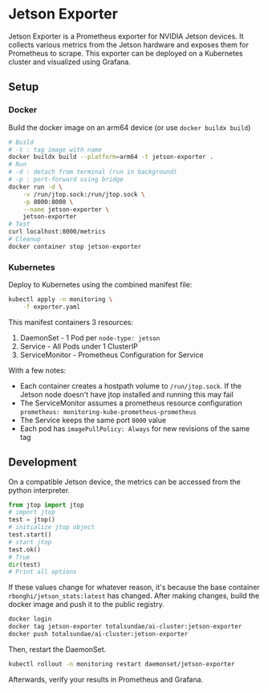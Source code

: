 # Jetson Exporter

Jetson Exporter is a Prometheus exporter for NVIDIA Jetson devices. It collects various metrics from the Jetson hardware and exposes them for Prometheus to scrape. This exporter can be deployed on a Kubernetes cluster and visualized using Grafana.

## Setup

### Docker

Build the docker image on an arm64 device (or use `docker buildx build`)

```sh
# Build
# -t : tag image with name
docker buildx build --platform=arm64 -t jetson-exporter .
# Run
# -d : detach from terminal (run in background)
# -p : port-forward using bridge
docker run -d \
    -v /run/jtop.sock:/run/jtop.sock \
    -p 8000:8000 \
    --name jetson-exporter \
    jetson-exporter
# Test
curl localhost:8000/metrics
# Cleanup
docker container stop jetson-exporter
```

### Kubernetes

Deploy to Kubernetes using the combined manifest file:

```sh
kubectl apply -n monitoring \
    -f exporter.yaml
```

This manifest containers 3 resources:

1. DaemonSet - 1 Pod per `node-type: jetson`
2. Service - All Pods under 1 ClusterIP
3. ServiceMonitor - Prometheus Configuration for Service

With a few notes:

- Each container creates a hostpath volume to `/run/jtop.sock`. If the Jetson node doesn't have jtop installed and running this may fail
- The ServiceMonitor assumes a prometheus resource configuration `prometheus: monitoring-kube-prometheus-prometheus`
- The Service keeps the same port `8000` value
- Each pod has `imagePullPolicy: Always` for new revisions of the same tag

## Development

On a compatible Jetson device, the metrics can be accessed from the python interpreter.

```python
from jtop import jtop
# import jtop
test = jtop()
# initialize jtop object
test.start()
# start jtop
test.ok()
# True
dir(test)
# Print all options
```

If these values change for whatever reason, it's because the base container `rbonghi/jetson_stats:latest` has changed. After making changes, build the docker image and push it to the public registry.

```sh
docker login
docker tag jetson-exporter totalsundae/ai-cluster:jetson-exporter
docker push totalsundae/ai-cluster:jetson-exporter
```

Then, restart the DaemonSet.

```sh
kubectl rollout -n monitoring restart daemonset/jetson-exporter
```

Afterwards, verify your results in Prometheus and Grafana.
